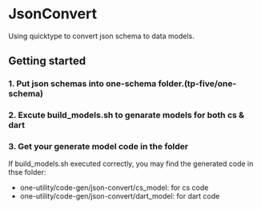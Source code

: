 # JsonConvert

Using quicktype to convert json schema to data models.

## Getting started

### 1. Put json schemas into one-schema folder.(tp-five/one-schema)

### 2. Excute build_models.sh to genarate models for both cs & dart

### 3. Get your generate model code in the folder

If build_models.sh executed correctly, you may find the generated code in thse folder:

* one-utility/code-gen/json-convert/cs_model: for cs code
* one-utility/code-gen/json-convert/dart_model: for dart code
